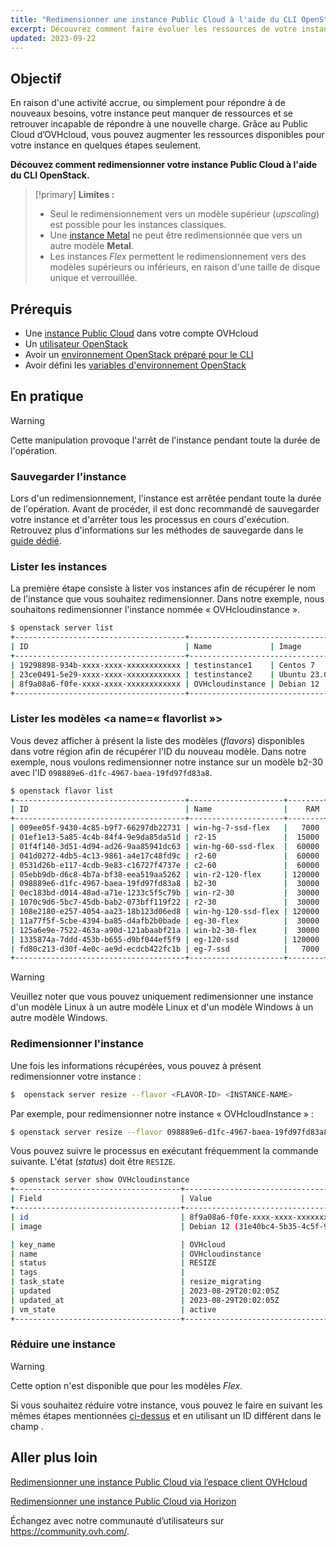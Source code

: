 ```yaml
---
title: "Redimensionner une instance Public Cloud à l'aide du CLI OpenStack"
excerpt: Découvrez comment faire évoluer les ressources de votre instance pour faire face à une activité accrue
updated: 2023-09-22
---
```


## Objectif

En raison d'une activité accrue, ou simplement pour répondre à de nouveaux besoins, votre instance peut manquer de ressources et se retrouver incapable de répondre à une nouvelle charge. Grâce au Public Cloud d’OVHcloud, vous pouvez augmenter les ressources disponibles pour votre instance en quelques étapes seulement.

**Découvez comment redimensionner votre instance Public Cloud à l'aide du CLI OpenStack.**

> [!primary]
> **Limites :**
>
> - Seul le redimensionnement vers un modèle supérieur (*upscaling*) est possible pour les instances classiques.
> - Une [instance Metal](https://www.ovhcloud.com/fr-ca/public-cloud/metal-instances/) ne peut être redimensionnée que vers un autre modèle **Metal**.
> - Les instances *Flex* permettent le redimensionnement vers des modèles supérieurs ou inférieurs, en raison d'une taille de disque unique et verrouillée.
>

## Prérequis

- Une [instance Public Cloud](https://www.ovhcloud.com/fr-ca/public-cloud/) dans votre compte OVHcloud
- Un [utilisateur OpenStack](/pages/public_cloud/compute/create_and_delete_a_user)
- Avoir un [environnement OpenStack préparé pour le CLI](/pages/public_cloud/compute/prepare_the_environment_for_using_the_openstack_api)
- Avoir défini les [variables d'environnement OpenStack](/pages/public_cloud/compute/loading_openstack_environment_variables)

## En pratique

> [!warning]
>
> Cette manipulation provoque l'arrêt de l'instance pendant toute la durée de l'opération.
>

### Sauvegarder l'instance

Lors d'un redimensionnement, l'instance est arrêtée pendant toute la durée de l'opération. Avant de procéder, il est donc recommandé de sauvegarder votre instance et d'arrêter tous les processus en cours d'exécution. Retrouvez plus d'informations sur les méthodes de sauvegarde dans le [guide dédié](/pages/public_cloud/compute/save_an_instance).

### Lister les instances

La première étape consiste à lister vos instances afin de récupérer le nom de l'instance que vous souhaitez redimensionner. Dans notre exemple, nous souhaitons redimensionner l'instance nommée « OVHcloudinstance ».

```bash
$ openstack server list
+--------------------------------------+----------------------------------------------------------------+--------+---------------------------------------------+
| ID                                   | Name             | Image      | Flavor |        | Status | Networks                                    | 
+--------------------------------------+----------------------------------------------------------------+--------+---------------------------------------------+
| 19298898-934b-xxxx-xxxx-xxxxxxxxxxxx | testinstance1    | Centos 7     | d2-2 |        | ACTIVE | Ext-Net=111.112.113.9, 2607:5300:xxx:xxxx::ae9                                                       
| 23ce0491-5e29-xxxx-xxxx-xxxxxxxxxxxx | testinstance2    | Ubuntu 23.04 | d2-2 |        | ACTIVE | Ext-Net=111.112.113.61, 2607:5300:xxx:xxxx::c0a                                                          
| 8f9a08a6-f0fe-xxxx-xxxx-xxxxxxxxxxxx | OVHcloudinstance | Debian 12    | b2-7 |        | ACTIVE | Ext-Net=111.112.113.200, 2607:5300:xxx:xxxx::9a3                                  
+--------------------------------------+----------------------------------------------------------------+--------+----------------------------------------------+
```

### Lister les modèles <a name=« flavorlist »></a>

Vous devez afficher à présent la liste des modèles (*flavors*) disponibles dans votre région afin de récupérer l'ID du nouveau modèle. Dans notre exemple, nous voulons redimensionner notre instance sur un modèle b2-30 avec l'ID `098889e6-d1fc-4967-baea-19fd97fd83a8`.

```bash
$ openstack flavor list
+--------------------------------------+---------------------+--------+------+-----------+-------+-----------+
| ID                                   | Name                |    RAM | Disk | Ephemeral | VCPUs | Is Public |
+--------------------------------------+---------------------+--------+------+-----------+-------+-----------+
| 009ee05f-9430-4c85-b9f7-66297db22731 | win-hg-7-ssd-flex   |   7000 |   50 |         0 |     2 | True      |
| 01ef1e13-5a85-4c4b-84f4-9e9da85da51d | r2-15               |  15000 |   50 |         0 |     2 | True      |
| 01f4f140-3d51-4d94-ad26-9aa85941dc63 | win-hg-60-ssd-flex  |  60000 |   50 |         0 |    16 | True      |
| 041d0272-4db5-4c13-9861-a4e17c48fd9c | r2-60               |  60000 |  100 |         0 |     4 | True      |
| 0531d26b-e117-4cdb-9e83-c16727f4737e | c2-60               |  60000 |  400 |         0 |    16 | True      |
| 05ebb9db-d6c8-4b7a-bf38-eea519aa5262 | win-r2-120-flex     | 120000 |   50 |         0 |     8 | True      |
| 098889e6-d1fc-4967-baea-19fd97fd83a8 | b2-30               |  30000 |  200 |         0 |     8 | True      |
| 0ec183bd-d014-48ad-a71e-1233c5f5c79b | win-r2-30           |  30000 |   50 |         0 |     2 | True      |
| 1070c9d6-5bc7-45db-bab2-073bff119f22 | r2-30               |  30000 |   50 |         0 |     2 | True      |
| 108e2180-e257-4054-aa23-18b123d06ed8 | win-hg-120-ssd-flex | 120000 |   50 |         0 |    32 | True      |
| 11a77f5f-5cbe-4394-ba85-d4afb2b0bade | eg-30-flex          |  30000 |   50 |         0 |     8 | True      |
| 125a6e9e-7522-463a-a90d-121abaabf21a | win-b2-30-flex      |  30000 |   50 |         0 |     8 | True      |
| 1335874a-7ddd-453b-b655-d9bf044ef5f9 | eg-120-ssd          | 120000 |  800 |         0 |    32 | True      |
| fd80c213-d30f-4e0c-ae9d-ecdcb422fc1b | eg-7-ssd            |   7000 |  100 |         0 |     2 | True      |
+--------------------------------------+---------------------+--------+------+-----------+-------+-----------+
```

> [!warning]
> Veuillez noter que vous pouvez uniquement redimensionner une instance d'un modèle Linux à un autre modèle Linux et d'un modèle Windows à un autre modèle Windows.

### Redimensionner l'instance

Une fois les informations récupérées, vous pouvez à présent redimensionner votre instance :

```bash
$  openstack server resize --flavor <FLAVOR-ID> <INSTANCE-NAME>
```

Par exemple, pour redimensionner notre instance « OVHcloudInstance » :

```bash
$ openstack server resize --flavor 098889e6-d1fc-4967-baea-19fd97fd83a8 OVHcloudinstance
```

Vous pouvez suivre le processus en exécutant fréquemment la commande suivante. L'état (*status*) doit être `RESIZE`.

```bash
$ openstack server show OVHcloudinstance
+-------------------------------------+----------------------------------------------------------------------------------------------------------------------------------------------------------------------------------------------------+
| Field                               | Value                                                                                                                                                                                              |
+-------------------------------------+----------------------------------------------------------------------------------------------------------------------------------------------------------------------------------------------------+
| id                                  | 8f9a08a6-f0fe-xxxx-xxxx-xxxxxxxxxxxx                                                                                                                                                              |
| image                               | Debian 12 (31e40bc4-5b35-4c5f-96ff-37df3660dec0)                                                                                                                                                   |

| key_name                            | OVHcloud                                                                                                                                                                                               |
| name                                | OVHcloudinstance                                                                                                                                                                                     |
| status                              | RESIZE                                                                                                                                                                                             |
| tags                                |                                                                                                                                                                                                    |
| task_state                          | resize_migrating                                                                                                                                                                                   |
| updated                             | 2023-08-29T20:02:05Z                                                                                                                                                                               |
| updated_at                          | 2023-08-29T20:02:05Z                                                                                                                                                                               |
| vm_state                            | active           
+-------------------------------------+----------------------------------------------------------------------------------------------------------------------------------------------------------------------------------------------------+
```

### Réduire une instance

> [!warning]
> Cette option n'est disponible que pour les modèles *Flex*.
>

Si vous souhaitez réduire votre instance, vous pouvez le faire en suivant les mêmes étapes mentionnées [ci-dessus](#flavorlist) et en utilisant un ID différent dans le champ <FLAVOR-ID>.

## Aller plus loin

[Redimensionner une instance Public Cloud via l’espace client OVHcloud](/pages/public_cloud/compute/resize_instance_manager)

[Redimensionner une instance Public Cloud via Horizon](/pages/public_cloud/compute/resize_of_an_instance)

Échangez avec notre communauté d’utilisateurs sur <https://community.ovh.com/>.